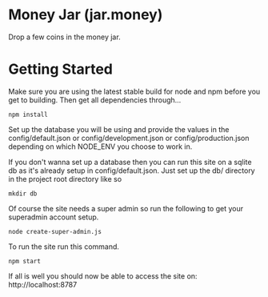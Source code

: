 # Money Jar (jar.money)
Drop a few coins in the money jar.

# Getting Started
Make sure you are using the latest stable build for node and npm before you get to building. Then get all dependencies through...
```
npm install
```

Set up the database you will be using and provide the values in the config/default.json or config/development.json or config/production.json depending on which NODE_ENV you choose to work in. 

If you don't wanna set up a database then you can run this site on a sqlite db as it's already setup in config/default.json. Just set up the db/ directory in the project root directory like so

```
mkdir db
```

Of course the site needs a super admin so run the following to get your superadmin account setup.

```
node create-super-admin.js
```

To run the site run this command.
```
npm start
```

If all is well you should now be able to access the site on: http://localhost:8787

